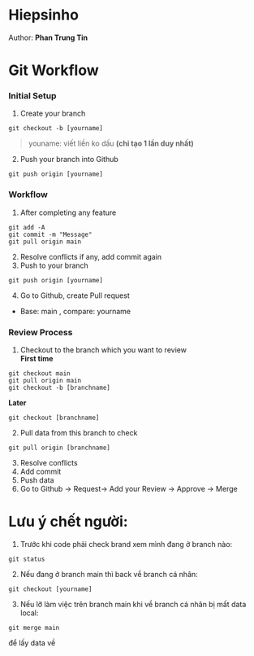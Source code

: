 # Hiepsinho

Author: **Phan Trung Tin**

# Git Workflow  
### Initial Setup


1.  Create your branch
```
git checkout -b [yourname]
```
> youname: viết liền ko dấu
> **(chỉ tạo 1 lần duy nhất)**  
2. Push your branch into Github  
```
git push origin [yourname]
```
### Workflow  
1. After completing any feature
```
git add -A 
git commit -m "Message"
git pull origin main
```
2. Resolve conflicts if any, add commit again
3. Push to your branch 
```
git push origin [yourname]
```
4. Go to Github, create Pull request
- Base: main , compare: yourname  

### Review Process  
1. Checkout to the branch which you want to review  
**First time**
```
git checkout main
git pull origin main
git checkout -b [branchname]
```
**Later**
```
git checkout [branchname]
```
2. Pull data from this branch to check
```
git pull origin [branchname]
````
3. Resolve conflicts 
4. Add commit
5. Push data
6. Go to Github -> Request-> Add your Review -> Approve -> Merge  
  
# Lưu ý chết người:  
1. Trước khi code phải check brand xem mình đang ở branch nào:  
```
git status
```  
2. Nếu đang ở branch main thì back về branch cá nhân:  
```
git checkout [yourname]
```
3. Nếu lỡ làm việc trên branch main khi về branch cá nhân bị mất data local:
```
git merge main
```  
để lấy data về








